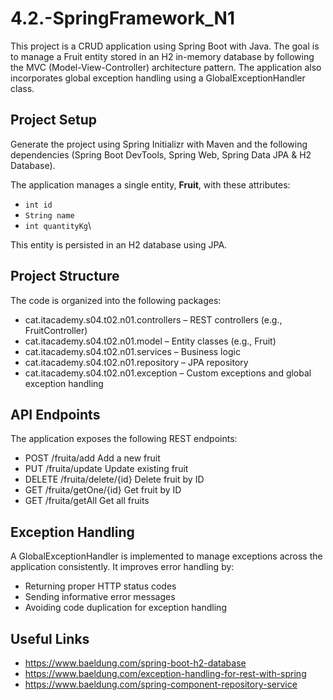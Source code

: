 # 4.2.-SpringFramework_N1
This project is a CRUD application using Spring Boot with Java. The goal is to manage a Fruit entity stored in an H2 in-memory database by following the MVC (Model-View-Controller) architecture pattern. The application also incorporates global exception handling using a GlobalExceptionHandler class.

## Project Setup
Generate the project using Spring Initializr with Maven and the following dependencies (Spring Boot DevTools, Spring Web, Spring Data JPA & H2 Database).

The application manages a single entity, **Fruit**, with these attributes:
- `int id`
- `String name`
- `int quantityKg`\
  
This entity is persisted in an H2 database using JPA.

## Project Structure
The code is organized into the following packages:
- cat.itacademy.s04.t02.n01.controllers – REST controllers (e.g., FruitController)
- cat.itacademy.s04.t02.n01.model – Entity classes (e.g., Fruit)
- cat.itacademy.s04.t02.n01.services – Business logic
- cat.itacademy.s04.t02.n01.repository – JPA repository
- cat.itacademy.s04.t02.n01.exception – Custom exceptions and global exception handling

## API Endpoints
The application exposes the following REST endpoints:
- POST	/fruita/add	Add a new fruit
- PUT	/fruita/update	Update existing fruit
- DELETE	/fruita/delete/{id}	Delete fruit by ID
- GET	/fruita/getOne/{id}	Get fruit by ID
- GET	/fruita/getAll	Get all fruits

## Exception Handling
A GlobalExceptionHandler is implemented to manage exceptions across the application consistently. It improves error handling by:
- Returning proper HTTP status codes
- Sending informative error messages
- Avoiding code duplication for exception handling

## Useful Links 
- https://www.baeldung.com/spring-boot-h2-database
- https://www.baeldung.com/exception-handling-for-rest-with-spring
- https://www.baeldung.com/spring-component-repository-service

  
